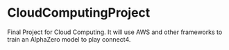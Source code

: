 # CloudComputingProject
Final Project for Cloud Computing. It will use AWS and other frameworks to train an AlphaZero model to play connect4.

